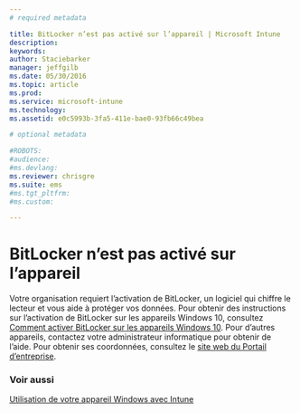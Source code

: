 ```yaml
---
# required metadata

title: BitLocker n’est pas activé sur l’appareil | Microsoft Intune
description:
keywords:
author: Staciebarker
manager: jeffgilb
ms.date: 05/30/2016
ms.topic: article
ms.prod:
ms.service: microsoft-intune
ms.technology:
ms.assetid: e0c5993b-3fa5-411e-bae0-93fb66c49bea

# optional metadata

#ROBOTS:
#audience:
#ms.devlang:
ms.reviewer: chrisgre
ms.suite: ems
#ms.tgt_pltfrm:
#ms.custom:

---
```



# BitLocker n’est pas activé sur l’appareil

Votre organisation requiert l’activation de BitLocker, un logiciel qui chiffre le lecteur et vous aide à protéger vos données. Pour obtenir des instructions sur l’activation de BitLocker sur les appareils Windows 10, consultez [Comment activer BitLocker sur les appareils Windows 10](https://gallery.technet.microsoft.com/How-to-turn-on-BitLocker-34294d3d). Pour d’autres appareils, contactez votre administrateur informatique pour obtenir de l’aide. Pour obtenir ses coordonnées, consultez le [site web du Portail d’entreprise](http://portal.manage.microsoft.com).

### Voir aussi
[Utilisation de votre appareil Windows avec Intune](using-your-windows-device-with-intune.md)

<!--HONumber=Jun16_HO2-->


